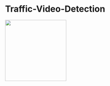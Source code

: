 # Traffic-Video-Detection
<img align="left" width="auto" height="200" src="https://res.cloudinary.com/i-h-c-x-y-d-ng/image/upload/v1626746201/Others/result_rrv0l4.png">

